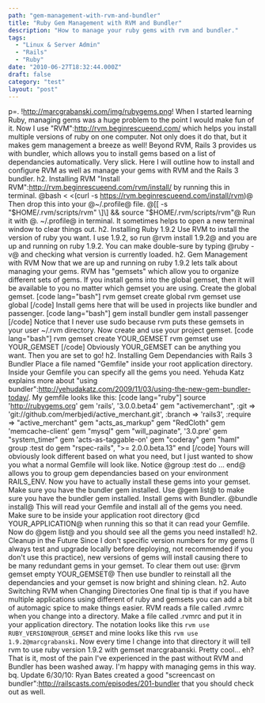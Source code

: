 ```yaml
---
path: "gem-management-with-rvm-and-bundler"
title: "Ruby Gem Management with RVM and Bundler"
description: "How to manage your ruby gems with rvm and bundler."
tags: 
  - "Linux & Server Admin"
  - "Rails"
  - "Ruby"
date: "2010-06-27T18:32:44.000Z"
draft: false
category: "test"
layout: "post"
---
```


p=. !http://marcgrabanski.com/img/rubygems.png! When I started learning Ruby, managing gems was a huge problem to the point I would make fun of it. Now I use "RVM":http://rvm.beginrescueend.com/ which helps you install multiple versions of ruby on one computer. Not only does it do that, but it makes gem management a breeze as well! Beyond RVM, Rails 3 provides us with bundler, which allows you to install gems based on a list of dependancies automatically. Very slick. Here I will outline how to install and configure RVM as well as manage your gems with RVM and the Rails 3 bundler. h2. Installing RVM "Install RVM":http://rvm.beginrescueend.com/rvm/install/ by running this in terminal. @bash < <(curl -s https://rvm.beginrescueend.com/install/rvm)@ Then drop this into your @~/.profile@ file. @\[\[ -s "$HOME/.rvm/scripts/rvm" \]\] && source "$HOME/.rvm/scripts/rvm"@ Run it with @. ~/.profile@ in terminal. It sometimes helps to open a new terminal window to clear things out. h2. Installing Ruby 1.9.2 Use RVM to install the version of ruby you want. I use 1.9.2, so run @rvm install 1.9.2@ and you are up and running on ruby 1.9.2. You can make double-sure by typing @ruby -v@ and checking what version is currently loaded. h2. Gem Management with RVM Now that we are up and running on ruby 1.9.2 lets talk about managing your gems. RVM has "gemsets" which allow you to organize different sets of gems. If you install gems into the global gemset, then it will be available to you no matter which gemset you are using. Create the global gemset. \[code lang="bash"\] rvm gemset create global rvm gemset use global \[/code\] Install gems here that will be used in projects like bundler and passenger. \[code lang="bash"\] gem install bundler gem install passenger \[/code\] Notice that I never use sudo because rvm puts these gemsets in your user ~/.rvm directory. Now create and use your project gemset. \[code lang="bash"\] rvm gemset create YOUR\_GEMSET rvm gemset use YOUR\_GEMSET \[/code\] Obviously YOUR\_GEMSET can be anything you want. Then you are set to go! h2. Installing Gem Dependancies with Rails 3 Bundler Place a file named "Gemfile" inside your root application directory. Inside your Gemfile you can specify all the gems you need. Yehuda Katz explains more about "using bundler":http://yehudakatz.com/2009/11/03/using-the-new-gem-bundler-today/. My gemfile looks like this: \[code lang="ruby"\] source 'http://rubygems.org' gem 'rails', '3.0.0.beta4' gem "activemerchant", :git => 'git://github.com/merbjedi/active\_merchant.git', :branch => 'rails3', :require => "active\_merchant" gem "acts\_as\_markup" gem "RedCloth" gem 'memcache-client' gem "mysql" gem "will\_paginate", '3.0.pre' gem "system\_timer" gem 'acts-as-taggable-on' gem "coderay" gem "haml" group :test do gem "rspec-rails", ">= 2.0.0.beta.13" end \[/code\] Yours will obviously look different based on what you need, but I just wanted to show you what a normal Gemfile will look like. Notice @group :test do ... end@ allows you to group gem dependancies based on your environment RAILS\_ENV. Now you have to actually install these gems into your gemset. Make sure you have the bundler gem installed. Use @gem list@ to make sure you have the bundler gem installed. Install gems with Bundler. @bundle install@ This will read your Gemfile and install all of the gems you need. Make sure to be inside your application root directory @cd YOUR\_APPLICATION@ when running this so that it can read your Gemfile. Now do @gem list@ and you should see all the gems you need installed! h2. Cleanup in the Future Since I don't specific version numbers for my gems (I always test and upgrade locally before deploying, not recommended if you don't use this practice), new versions of gems will install causing there to be many redundant gems in your gemset. To clear them out use: @rvm gemset empty YOUR\_GEMSET@ Then use bundler to reinstall all the dependancies and your gemset is now bright and shining clean. h2. Auto Switching RVM when Changing Directories One final tip is that if you have multiple applications using different of ruby and gemsets you can add a bit of automagic spice to make things easier. RVM reads a file called .rvmrc when you change into a directory. Make a file called .rvmrc and put it in your application directory. The notation looks like this `rvm use RUBY_VERSION@YOUR_GEMSET` and mine looks like this `rvm use 1.9.2@marcgrabanski`. Now every time I change into that directory it will tell rvm to use ruby version 1.9.2 with gemset marcgrabanski. Pretty cool... eh? That is it, most of the pain I've experienced in the past without RVM and Bundler has been washed away. I'm happy with managing gems in this way. bq. Update 6/30/10: Ryan Bates created a good "screencast on bundler":http://railscasts.com/episodes/201-bundler that you should check out as well.